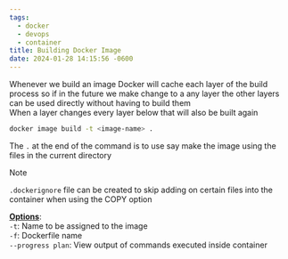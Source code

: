 ```yaml
---
tags:
  - docker
  - devops
  - container
title: Building Docker Image
date: 2024-01-28 14:15:56 -0600
---
```


Whenever we build an image Docker will cache each layer of the build process so if in the future we make change to a any layer the other layers can be used directly without having to build them  
When a layer changes every layer below that will also be built again

````bash
docker image build -t <image-name> . 
````

The `.` at the end of the command is to use say make the image using the files in the current directory

 > [!note]
 > `.dockerignore` file can be created to skip adding on certain files into the container when using the COPY option

**<u>Options</u>**:  
`-t`: Name to be assigned to the image  
`-f`: Dockerfile name  
`--progress plan`: View output of commands executed inside container
